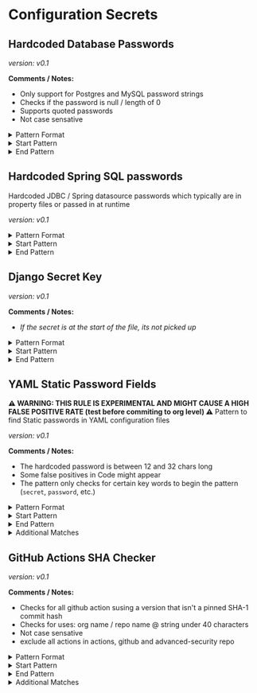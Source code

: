 <!-- WARNING: This README is generated automatically
-->
# Configuration Secrets

## Hardcoded Database Passwords



*version: v0.1*

**Comments / Notes:**

- Only support for Postgres and MySQL password strings
- Checks if the password is null / length of 0
- Supports quoted passwords
- Not case sensative


<details>
<summary>Pattern Format</summary>
<p>

```regex
[^\r\n\p{Cc}]+
```

</p>
</details>

<details>
<summary>Start Pattern</summary>
<p>

```regex
(?:[^0-9A-Za-z]|\A)(?i)(?:postgres|mysql|mysql_root)_password[\t ]*[=:][\t ]*['"]
```

</p>
</details><details>
<summary>End Pattern</summary>
<p>

```regex
\z|[\r\n'"]
```

</p>
</details>

## Hardcoded Spring SQL passwords


Hardcoded JDBC / Spring datasource passwords which typically are in property files or passed in at runtime

*version: v0.1*



<details>
<summary>Pattern Format</summary>
<p>

```regex
[^\r\n'"\p{Cc}]+
```

</p>
</details>

<details>
<summary>Start Pattern</summary>
<p>

```regex
(?:spring\.datasource|jdbc)\.password[ \t]*=[ \t]*['"]?
```

</p>
</details><details>
<summary>End Pattern</summary>
<p>

```regex
\z|['"\r\n]
```

</p>
</details>

## Django Secret Key



*version: v0.1*

**Comments / Notes:**

- _If the secret is at the start of the file, its not picked up_


<details>
<summary>Pattern Format</summary>
<p>

```regex
[^\r\n"']+
```

</p>
</details>

<details>
<summary>Start Pattern</summary>
<p>

```regex
\bSECRET_KEY[ \t]*=[ \t]*["']
```

</p>
</details><details>
<summary>End Pattern</summary>
<p>

```regex
['"]
```

</p>
</details>

## YAML Static Password Fields

**⚠️ WARNING: THIS RULE IS EXPERIMENTAL AND MIGHT CAUSE A HIGH FALSE POSITIVE RATE (test before commiting to org level) ⚠️**
Pattern to find Static passwords in YAML configuration files

*version: v0.1*

**Comments / Notes:**

- The hardcoded password is between 12 and 32 chars long
- Some false positives in Code might appear
- The pattern only checks for certain key words to begin the pattern (`secret`, `password`, etc.)


<details>
<summary>Pattern Format</summary>
<p>

```regex
[^\r\n'"]*
```

</p>
</details>

<details>
<summary>Start Pattern</summary>
<p>

```regex
(?:\n|\A)[ \t]*(?:secret|service_pass(wd|word|code|phrase)|pass(?:wd|word|code|phrase)?|key)[ \t]*:[ \t]*['"]?
```

</p>
</details><details>
<summary>End Pattern</summary>
<p>

```regex
['"\r\n]|\z
```

</p>
</details>
<details>
<summary>Additional Matches</summary>
<p>
Add these additional matches to the [Secret Scanning Custom Pattern](https://docs.github.com/en/enterprise-cloud@latest/code-security/secret-scanning/defining-custom-patterns-for-secret-scanning#example-of-a-custom-pattern-specified-using-additional-requirements).


- Not Match: `^(?:keyPassphrase|[ \t]+|\$\{[A-Za-z0-9_-]+\}|(?:str|int|bool)( +#.*)?)$`
- Not Match: `^.* = (?:None|True|False|\.\.\.),?$`
- Not Match: `^(?:(?:this|self|obj)\.)(?:[A-Za-z_]+\,|[A-Za-z_].*)$`
- Not Match: `^(?:[a-zA-Z_]+(?:\(\))?\.)*[a-zA-Z_]+\(\)$`
- Not Match: `^\s*(?:typing\.)?(?:[Tt]uple|[Ll]ist|[Dd]ict|Callable|Iterable|Sequence|Optional|Union)\[.*$`

</p>
</details>

## GitHub Actions SHA Checker



*version: v0.1*

**Comments / Notes:**

- Checks for all github action susing a version that isn't a pinned SHA-1 commit hash
- Checks for uses: org name / repo name @ string under 40 characters
- Not case sensative
- exclude all actions in actions, github and advanced-security repo


<details>
<summary>Pattern Format</summary>
<p>

```regex
[a-z0-9_-]{1,39}\/[a-z0-9_-]{1,100}@[a-z0-9._-]{1,39}
```

</p>
</details>

<details>
<summary>Start Pattern</summary>
<p>

```regex
\buses:[ \t]{1,5}
```

</p>
</details><details>
<summary>End Pattern</summary>
<p>

```regex
\s|\z
```

</p>
</details>
<details>
<summary>Additional Matches</summary>
<p>
Add these additional matches to the [Secret Scanning Custom Pattern](https://docs.github.com/en/enterprise-cloud@latest/code-security/secret-scanning/defining-custom-patterns-for-secret-scanning#example-of-a-custom-pattern-specified-using-additional-requirements).


- Not Match: `^(actions|github|advanced-security)/`

</p>
</details>